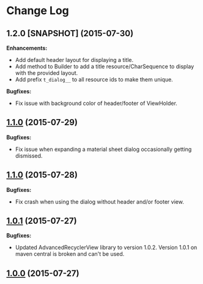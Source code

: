 Change Log
==========

## 1.2.0 [SNAPSHOT] (2015-07-30)

**Enhancements:**

- Add default header layout for displaying a title. 
- Add method to Builder to add a title resource/CharSequence to display with the provided layout.
- Add prefix ```t_dialog__``` to all resource ids to make them unique.

**Bugfixes:**

- Fix issue with background color of header/footer of ViewHolder.

## [1.1.0](https://github.com/sandrolutz/Android-Dialog/tree/1.1.1) (2015-07-29)

**Bugfixes:**

- Fix issue when expanding a material sheet dialog occasionally getting dismissed.

## [1.1.0](https://github.com/sandrolutz/Android-Dialog/tree/1.1.0) (2015-07-28)

**Bugfixes:**

- Fix crash when using the dialog without header and/or footer view.

## [1.0.1](https://github.com/sandrolutz/Android-Dialog/tree/1.0.1) (2015-07-27)

**Bugfixes:**

- Updated AdvancedRecyclerView library to version 1.0.2. Version 1.0.1 on maven central is broken and can't be used.

## [1.0.0](https://github.com/sandrolutz/Android-Dialog/tree/1.0.0) (2015-07-27)